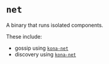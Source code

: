 # `net`

A binary that runs isolated components.

These include:
- gossip using [`kona-net`](https://crates.io/crates/kona-net)
- discovery using [`kona-net`](https://crates.io/crates/kona-net)

